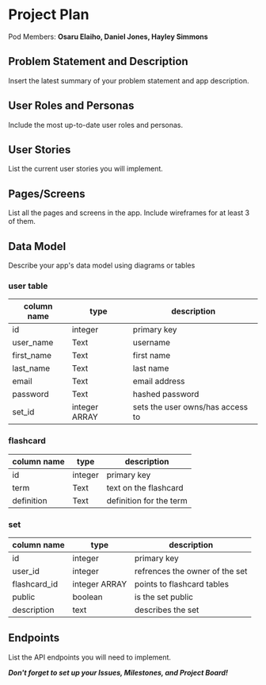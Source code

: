 # Project Plan

Pod Members: **Osaru Elaiho, Daniel Jones, Hayley Simmons**


## Problem Statement and Description

Insert the latest summary of your problem statement and app description.


## User Roles and Personas

Include the most up-to-date user roles and personas.


## User Stories

List the current user stories you will implement.


## Pages/Screens

List all the pages and screens in the app. Include wireframes for at least 3 of them.


## Data Model

Describe your app's data model using diagrams or tables

### user table

| column name     | type          | description                       |
| ---             | ----          | ---                               |
| id              | integer       | primary key                       |
| user_name       | Text          | username                          |
| first_name      | Text          | first name                        |
| last_name       | Text          | last name                         |
| email           | Text          | email address                     |
| password        | Text          | hashed password                   |
| set_id          | integer ARRAY | sets the user owns/has access to  |

### flashcard

| column name | type    | description             |
| ---         | ----    | ---                     |
| id          | integer | primary key             |
| term        | Text    | text on the flashcard   |
| definition  | Text    | definition for the term |

### set
| column name   | type          | description                     |
| ---           | ----          | ---                             |
| id            | integer       | primary key                     |
| user_id       | integer       | refrences the owner of the set  |
| flashcard_id  | integer ARRAY | points to flashcard tables      |
| public        | boolean       | is the set public               |
| description   | text          | describes the set               |

## Endpoints

List the API endpoints you will need to implement.


***Don't forget to set up your Issues, Milestones, and Project Board!***
